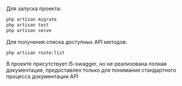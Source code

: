 Для запуска проекта:
```sh
php artisan migrate
php artisan test
php artisan serve
```
Для получения списка доступных API методов:
```shell
php artisan route:list
```
В проекте присутствует l5-swagger, но не реализована полная документация, предоставлен только для понимания стандартного процесса документации API
